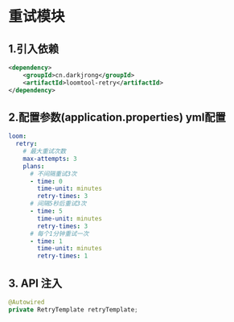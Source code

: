 # 重试模块

## 1.引入依赖
```xml
<dependency>
    <groupId>cn.darkjrong</groupId>
    <artifactId>loomtool-retry</artifactId>
</dependency>
```

## 2.配置参数(application.properties)  yml配置
```yaml
loom:
  retry:
    # 最大重试次数
    max-attempts: 3
    plans:
      # 不间隔重试3次
      - time: 0
        time-unit: minutes
        retry-times: 3
      # 间隔5秒后重试3次
      - time: 5
        time-unit: minutes
        retry-times: 3
      # 每个1分钟重试一次
      - time: 1
        time-unit: minutes
        retry-times: 1
```
## 3. API 注入
```java
@Autowired
private RetryTemplate retryTemplate;            
```













